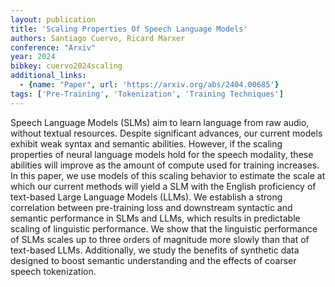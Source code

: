```yaml
---
layout: publication
title: 'Scaling Properties Of Speech Language Models'
authors: Santiago Cuervo, Ricard Marxer
conference: "Arxiv"
year: 2024
bibkey: cuervo2024scaling
additional_links:
  - {name: "Paper", url: 'https://arxiv.org/abs/2404.00685'}
tags: ['Pre-Training', 'Tokenization', 'Training Techniques']
---
```

Speech Language Models (SLMs) aim to learn language from raw audio, without
textual resources. Despite significant advances, our current models exhibit
weak syntax and semantic abilities. However, if the scaling properties of
neural language models hold for the speech modality, these abilities will
improve as the amount of compute used for training increases. In this paper, we
use models of this scaling behavior to estimate the scale at which our current
methods will yield a SLM with the English proficiency of text-based Large
Language Models (LLMs). We establish a strong correlation between pre-training
loss and downstream syntactic and semantic performance in SLMs and LLMs, which
results in predictable scaling of linguistic performance. We show that the
linguistic performance of SLMs scales up to three orders of magnitude more
slowly than that of text-based LLMs. Additionally, we study the benefits of
synthetic data designed to boost semantic understanding and the effects of
coarser speech tokenization.
